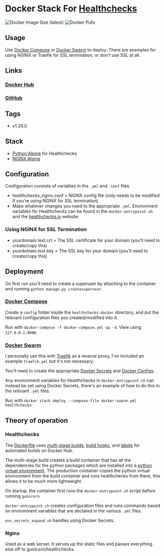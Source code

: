 # Docker Stack For [Healthchecks](https://github.com/healthchecks/healthchecks)

![Docker Image Size (latest)](https://img.shields.io/docker/image-size/zeigren/healthchecks/latest)
![Docker Pulls](https://img.shields.io/docker/pulls/zeigren/healthchecks)

## Usage

Use [Docker Compose](https://docs.docker.com/compose/) or [Docker Swarm](https://docs.docker.com/engine/swarm/) to deploy. There are examples for using NGINX or Traefik for SSL termination, or don't use SSL at all.

## Links

### [Docker Hub](https://hub.docker.com/r/zeigren/healthchecks)

### [GitHub](https://github.com/Zeigren/healthchecks-docker)

## Tags

- v1.20.0

## Stack

- [Python:Alpine](https://hub.docker.com/_/python) for Healthchecks
- [NGINX:Alpine](https://hub.docker.com/_/nginx)

## Configuration

Configuration consists of variables in the `.yml` and `.conf` files.

- healthchecks_nginx.conf = NGINX config file (only needs to be modified if you're using NGINX for SSL termination)
- Make whatever changes you need to the appropriate `.yml`. Environment variables for Healthchecks can be found in the `docker-entrypoint.sh` and the [healthchecks.io](https://healthchecks.io/docs/self_hosted_configuration/) website

### Using NGINX for SSL Termination

- yourdomain.test.crt = The SSL certificate for your domain (you'll need to create/copy this)
- yourdomain.test.key = The SSL key for your domain (you'll need to create/copy this)

## Deployment

On first run you'll need to create a superuser by attaching to the container and running `python manage.py createsuperuser`.

### [Docker Compose](https://docs.docker.com/compose/)

Create a `config` folder inside the `healthchecks-docker` directory, and put the relevant configuration files you created/modified into it.

Run with `docker-compose -f docker-compose.yml up -d`. View using `127.0.0.1:9080`.

### [Docker Swarm](https://docs.docker.com/engine/swarm/)

I personally use this with [Traefik](https://traefik.io/) as a reverse proxy, I've included an example `traefik.yml` but it's not necessary.

You'll need to create the appropriate [Docker Secrets](https://docs.docker.com/engine/swarm/secrets/) and [Docker Configs](https://docs.docker.com/engine/swarm/configs/).

Any environment variables for Healthchecks in `docker-entrypoint.sh` can instead be set using Docker Secrets, there's an example of how to do this in the relevant `.yml` files.

Run with `docker stack deploy --compose-file docker-swarm.yml healthchecks`

## Theory of operation

### Healthchecks

The [Dockerfile](https://docs.docker.com/engine/reference/builder/) uses [multi-stage builds](https://docs.docker.com/develop/develop-images/multistage-build/), [build hooks](https://docs.docker.com/docker-hub/builds/advanced/#build-hook-examples), and [labels](http://label-schema.org/rc1/#build-time-labels) for automated builds on Docker Hub.

The multi-stage build creates a build container that has all the dependencies for the python packages which are installed into a [python virtual environment](https://docs.python.org/3/tutorial/venv.html). The production container copies the python virtual environment from the build container and runs healthchecks from there, this allows it to be much more lightweight.

On startup, the container first runs the `docker-entrypoint.sh` script before running `gunicorn`.

`docker-entrypoint.sh` creates configuration files and runs commands based on environment variables that are declared in the various `.yml` files.

`env_secrets_expand.sh` handles using Docker Secrets.

### Nginx

Used as a web server. It serves up the static files and passes everything else off to gunicorn/healthchecks.
